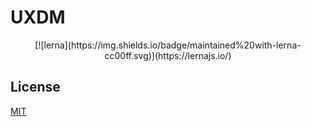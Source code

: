 <p align="center">
<h1>UXDM</h1>
<p align="center">
[![lerna](https://img.shields.io/badge/maintained%20with-lerna-cc00ff.svg)](https://lernajs.io/)

## License

[MIT](./LICENSE)
